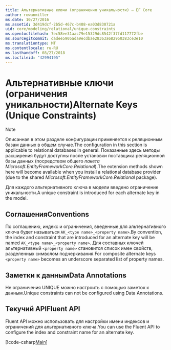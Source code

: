 ```yaml
---
title: Альтернативные ключи (ограничения уникальности) — EF Core
author: rowanmiller
ms.date: 10/27/2016
ms.assetid: 3d419dcf-2b5d-467c-b408-ea03d830721a
uid: core/modeling/relational/unique-constraints
ms.openlocfilehash: 7ec58ee31aac79e15329dc8542f37fd117772fbe
ms.sourcegitcommit: dadee5905ada9ecdbae28363a682950383ce3e10
ms.translationtype: MT
ms.contentlocale: ru-RU
ms.lasthandoff: 08/27/2018
ms.locfileid: "42994195"
---
```

# <a name="alternate-keys-unique-constraints"></a><span data-ttu-id="2f760-102">Альтернативные ключи (ограничения уникальности)</span><span class="sxs-lookup"><span data-stu-id="2f760-102">Alternate Keys (Unique Constraints)</span></span>

> [!NOTE]  
> <span data-ttu-id="2f760-103">Описанная в этом разделе конфигурации применяется к реляционным базам данных в общем случае.</span><span class="sxs-lookup"><span data-stu-id="2f760-103">The configuration in this section is applicable to relational databases in general.</span></span> <span data-ttu-id="2f760-104">Показанные здесь методы расширения будут доступны после установки поставщика реляционной базы данных (посредством общего *пакета Microsoft.EntityFrameworkCore.Relational*).</span><span class="sxs-lookup"><span data-stu-id="2f760-104">The extension methods shown here will become available when you install a relational database provider (due to the shared *Microsoft.EntityFrameworkCore.Relational* package).</span></span>

<span data-ttu-id="2f760-105">Для каждого альтернативного ключа в модели введено ограничение уникальности.</span><span class="sxs-lookup"><span data-stu-id="2f760-105">A unique constraint is introduced for each alternate key in the model.</span></span>

## <a name="conventions"></a><span data-ttu-id="2f760-106">Соглашения</span><span class="sxs-lookup"><span data-stu-id="2f760-106">Conventions</span></span>

<span data-ttu-id="2f760-107">По соглашению, индекс и ограничения, введенные для альтернативного ключа будет называться `AK_<type name>_<property name>`.</span><span class="sxs-lookup"><span data-stu-id="2f760-107">By convention, the index and constraint that are introduced for an alternate key will be named `AK_<type name>_<property name>`.</span></span> <span data-ttu-id="2f760-108">Для составных ключей альтернативный `<property name>` становится список имен свойств, разделенных символом подчеркивания.</span><span class="sxs-lookup"><span data-stu-id="2f760-108">For composite alternate keys `<property name>` becomes an underscore separated list of property names.</span></span>

## <a name="data-annotations"></a><span data-ttu-id="2f760-109">Заметки к данным</span><span class="sxs-lookup"><span data-stu-id="2f760-109">Data Annotations</span></span>

<span data-ttu-id="2f760-110">Не ограничения UNIQUE можно настроить с помощью заметок к данным.</span><span class="sxs-lookup"><span data-stu-id="2f760-110">Unique constraints can not be configured using Data Annotations.</span></span>

## <a name="fluent-api"></a><span data-ttu-id="2f760-111">Текучий API</span><span class="sxs-lookup"><span data-stu-id="2f760-111">Fluent API</span></span>

<span data-ttu-id="2f760-112">Fluent API можно использовать для настройки имени индексов и ограничений для альтернативного ключа.</span><span class="sxs-lookup"><span data-stu-id="2f760-112">You can use the Fluent API to configure the index and constraint name for an alternate key.</span></span>

[!code-csharp[Main](../../../../samples/core/Modeling/FluentAPI/Samples/Relational/AlternateKeyName.cs?name=Model&highlight=9)]

